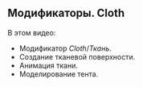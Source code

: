 ## Модификаторы. Cloth

В этом видео:

- Модификатор _Cloth_/_Ткань_.
- Создание тканевой поверхности.
- Анимация ткани.
- Моделирование тента.

[](https://player.softculture.cc/embed/online/BLE/BLE_3.28.07_L2-3_Cloth)
